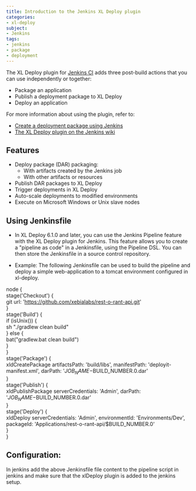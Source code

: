 ```yaml
---
title: Introduction to the Jenkins XL Deploy plugin
categories:
- xl-deploy
subject:
- Jenkins
tags:
- jenkins
- package
- deployment
---
```


The XL Deploy plugin for [Jenkins CI](/xl-deploy/how-to/create-a-deployment-package-using-jenkins.html) adds three post-build actions that you can use independently or together:

* Package an application
* Publish a deployment package to XL Deploy
* Deploy an application

For more information about using the plugin, refer to:

* [Create a deployment package using Jenkins](/xl-deploy/how-to/create-a-deployment-package-using-jenkins.html)
* [The XL Deploy plugin on the Jenkins wiki](https://wiki.jenkins-ci.org/display/JENKINS/XL+Deploy+Plugin)

## Features

* Deploy package (DAR) packaging:
    * With artifacts created by the Jenkins job
    * With other artifacts or resources
* Publish DAR packages to XL Deploy
* Trigger deployments in XL Deploy
* Auto-scale deployments to modified environments
* Execute on Microsoft Windows or Unix slave nodes

## **Using Jenkinsfile**

* In XL Deploy 6.1.0 and later, you can use the Jenkins Pipeline feature with the XL Deploy plugin for Jenkins. This feature allows you to create a "pipeline as code" in a Jenkinsfile, using the Pipeline DSL. You can then store the Jenkinsfile in a source control repository.

* Example:
 The following Jenkinsfile can be used to build the pipeline and deploy a simple web-application to a tomcat environment configured in xl-deploy.

 node {  
 stage('Checkout') {  
    git url: 'https://github.com/xebialabs/rest-o-rant-api.git'  
 }  
 stage('Build') {  
    if (isUnix()) {  
        sh "./gradlew clean build"  
    } else {  
       bat("gradlew.bat clean build")  
    }  
  }  
  stage('Package') {  
    xldCreatePackage artifactsPath: 'build/libs', manifestPath: 'deployit-manifest.xml', darPath: '$JOB_NAME-$BUILD_NUMBER.0.dar'  
  }  
  stage('Publish') {  
    xldPublishPackage serverCredentials: 'Admin', darPath: '$JOB_NAME-$BUILD_NUMBER.0.dar'  
  }  
  stage('Deploy') {  
    xldDeploy serverCredentials: 'Admin', environmentId: 'Environments/Dev', packageId: 'Applications/rest-o-rant-api/$BUILD_NUMBER.0'  
  }  
}  

## **Configuration:**
  In jenkins add the above Jenkinsfile file content to the pipeline script in jenkins and make sure that the xlDeploy plugin is added to the
  jenkins setup.
